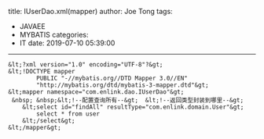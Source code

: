 title: IUserDao.xml(mapper)
author: Joe Tong
tags:
  - JAVAEE
  - MYBATIS
categories:
  - IT
date: 2019-07-10 05:39:00
---
```
&lt;?xml version="1.0" encoding="UTF-8"?&gt;
&lt;!DOCTYPE mapper
        PUBLIC "-//mybatis.org//DTD Mapper 3.0//EN"
        "http://mybatis.org/dtd/mybatis-3-mapper.dtd"&gt;
&lt;mapper namespace="com.enlink.dao.IUserDao"&gt;
 &nbsp; &nbsp;&lt;!--配置查询所有--&gt;  &lt;!--返回类型封装到哪里--&gt;
    &lt;select id="findAll" resultType="com.enlink.domain.User"&gt;
        select * from user
    &lt;/select&gt;
&lt;/mapper&gt;
```
